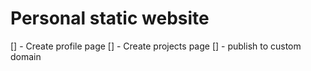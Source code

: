 # Personal static website

[] - Create profile page
[] - Create projects page
[] - publish to custom domain